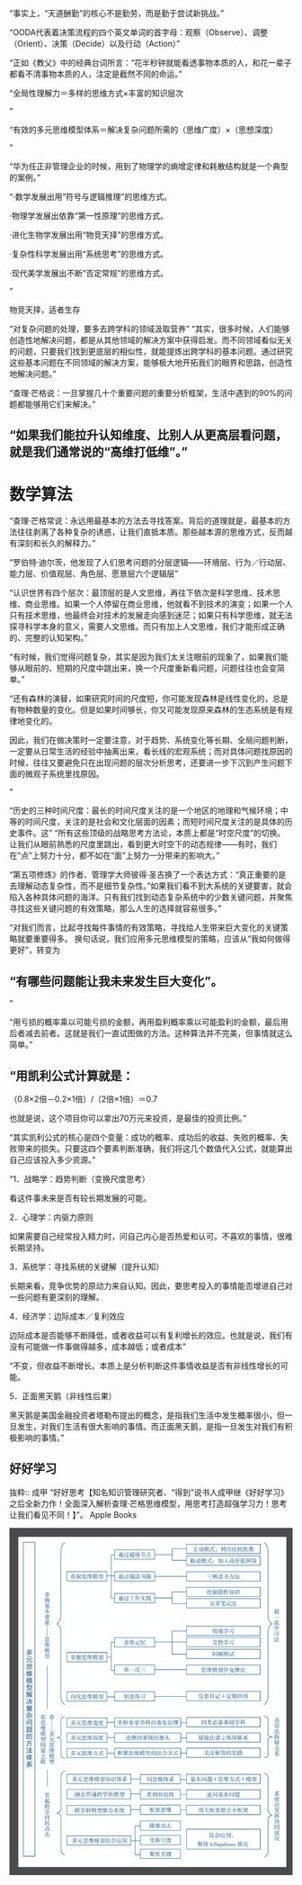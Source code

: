 “事实上，“天道酬勤”的核心不是勤劳，而是勤于尝试新挑战。”

“OODA代表着决策流程的四个英文单词的首字母：观察（Observe）、调整（Orient）、决策（Decide）以及行动（Action）”

“正如《教父》中的经典台词所言：“花半秒钟就能看透事物本质的人，和花一辈子都看不清事物本质的人，注定是截然不同的命运。”

“全局性理解力＝多样的思维方式×丰富的知识层次

”

“有效的多元思维模型体系＝解决复杂问题所需的（思维广度）×（思想深度）

”

“华为任正非管理企业的时候，用到了物理学的熵增定律和耗散结构就是一个典型的案例。”

“·数学发展出用“符号与逻辑推理”的思维方式。

·物理学发展出依靠“第一性原理”的思维方式。

·进化生物学发展出用“物竞天择”的思维方式。

·复杂性科学发展出用“系统思考”的思维方式。

·现代美学发展出不断“否定常规”的思维方式。

”

物竞天择，适者生存

“对复杂问题的处理，要多去跨学科的领域汲取营养”
“其实，很多时候，人们能够创造性地解决问题，都是从其他领域的解决方案中获得启发。而不同领域看似无关的问题，只要我们找到更底层的相似性，就能提炼出跨学科的基本问题。通过研究这些基本问题在不同领域的解决方案，能够极大地开拓我们的眼界和思路，创造性地解决问题。”

“查理·芒格说：一旦掌握几十个重要问题的重要分析框架，生活中遇到的90%的问题都能够用它们来解决。”

## “如果我们能拉升认知维度、比别人从更高层看问题，就是我们通常说的“高维打低维”。”

# 数学算法
“查理·芒格常说：永远用最基本的方法去寻找答案。背后的道理就是，最基本的方法往往剥离了各种复杂的诱惑，让我们直抵本质。那些越本源的思维方式，反而越有深刻和长久的解释力。”

“罗伯特·迪尔茨，他发现了人们思考问题的分层逻辑——环境层、行为／行动层、能力层、价值观层、角色层、愿景层六个逻辑层”

“认识世界有四个层次：最顶层的是人文思维，再往下依次是科学思维、技术思维、商业思维。如果一个人停留在商业思维，他就看不到技术的演变；如果一个人只有技术思维，他最终会对技术的发展走向感到迷茫；如果只有科学思维，就无法探寻科学本身的意义，需要人文思维。而只有加上人文思维，我们才能形成正确的、完整的认知架构。”

“有时候，我们觉得问题复杂，其实是因为我们太关注眼前的现象了，如果我们能够从眼前的、短期的尺度中跳出来，换一个尺度重新看问题，问题往往也会变简单。”

“还有森林的演替，如果研究时间的尺度短，你可能发现森林是线性变化的，总是有物种数量的变化。但是如果时间够长，你又可能发现原来森林的生态系统是有规律地变化的。

因此，我们在做决策时一定要注意，对于趋势、系统变化等长期、全局问题判断，一定要从日常生活的经验中抽离出来，看长线的宏观系统；而对具体问题找原因的时候，往往又要避免只在出现问题的层次分析思考，还要进一步下沉到产生问题下面的微观子系统里找原因。

”

“历史的三种时间尺度：最长的时间尺度关注的是一个地区的地理和气候环境；中等的时间尺度，关注的是社会和文化层面的因素；而短时间尺度关注的是具体的历史事件。这”
“所有这些顶级的战略思考方法论，本质上都是“时空尺度”的切换。让我们从眼前熟悉的尺度里跳出，看到更大时空下的动态规律——有时，我们在“点”上努力十分，都不如在“面”上努力一分带来的影响大。”

“第五项修炼》的作者、管理学大师彼得·圣吉换了一个表达方式：“真正重要的是去理解动态复杂性，而不是细节复杂性。”如果我们看不到大系统的关键要害，就会陷入各种具体问题的海洋。只有我们找到动态复杂系统中的少数关键问题，并聚焦寻找这些关键问题的有效策略，那么人生的选择就容易很多。”

 “对我们而言，比起寻找每件事情的有效策略，寻找给人生带来巨大变化的关键策略就要重要得多。
换句话说，我们应用多元思维模型的策略，应该从“我如何做得更好”，转变为
## “有哪些问题能让我未来发生巨大变化”。

”

“用亏损的概率乘以可能亏损的金额，再用盈利概率乘以可能盈利的金额，最后用后者减去前者。这就是我们一直试图做的方法。这种算法并不完美，但事情就这么简单。”

## “用凯利公式计算就是：

（0.8×2倍－0.2×1倍）/（2倍×1倍）＝0.7

也就是说，这个项目你可以拿出70万元来投资，是最佳的投资比例。”

“其实凯利公式的核心是四个变量：成功的概率、成功后的收益、失败的概率、失败带来的损失。只要这四个要素判断准确，我们将这几个数值代入公式，就能算出自己应该投入多少资源。”

“1．战略学：趋势判断（变换尺度思考）

看这件事未来是否有较长期发展的可能。

2．心理学：内驱力原则

如果需要自己经常投入精力时，问自己内心是否热爱和认可。不喜欢的事情，很难长期坚持。

3．系统学：寻找系统的关键解（提升认知）

长期来看，竞争优势的原动力来自认知。因此，要思考投入的事情能否增进自己对一些问题有更深刻的理解。

4．经济学：边际成本／复利效应

边际成本是否能够不断降低，或者收益可以有复利增长的效应。也就是说，我们有没有可能做一件事做得越多，成本越低；或者成本”

“不变，但收益不断增长。本质上是分析判断这件事情收益是否有非线性增长的可能。

5．正面黑天鹅（非线性后果）

黑天鹅是美国金融投资者塔勒布提出的概念，是指我们生活中发生概率很小，但一旦发生，对我们生活有很大影响的事情。而正面黑天鹅，是指一旦发生对我们有积极影响的事情。”

## 好好学习

抜粋:: 成甲  “好好思考【知名知识管理研究者、“得到”说书人成甲继《好好学习》之后全新力作！全面深入解析查理·芒格思维模型，用思考打造超强学习力！思考让我们看见不同！】”。 Apple Books  

![図](https://github.com/hiro-9999/blog/blob/master/Books_/books/Leadership/%E3%82%B9%E3%82%AF%E3%83%AA%E3%83%BC%E3%83%B3%E3%82%B7%E3%83%A7%E3%83%83%E3%83%88%202020-02-24%2021.13.34.png ) 


